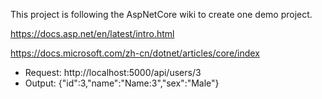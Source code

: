 This project is following the AspNetCore wiki to create one demo project.

https://docs.asp.net/en/latest/intro.html

https://docs.microsoft.com/zh-cn/dotnet/articles/core/index

* Request: http://localhost:5000/api/users/3
* Output: {"id":3,"name":"Name:3","sex":"Male"}

